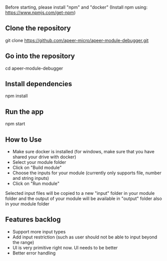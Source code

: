 Before starting, please install "npm" and "docker"
(Install npm using: https://www.npmjs.com/get-npm)

## Clone the repository
git clone https://github.com/apeer-micro/apeer-module-debugger.git

## Go into the repository
cd apeer-module-debugger

## Install dependencies
npm install

## Run the app
npm start


## How to Use
- Make sure docker is installed (for windows, make sure that you have shared your drive with docker)
- Select your module folder
- Click on "Build module"
- Choose the inputs for your module (currently only supports file, number and string inputs)
- Click on "Run module"

Selected input files will be copied to a new "input" folder in your module folder and the output of your module will be available in "output" folder also in your module folder


## Features backlog
- Support more input types
- Add input restriction (such as user should not be able to input beyond the range)
- UI is very primitive right now. UI needs to be better
- Better error handling

